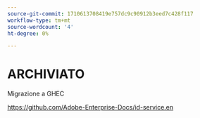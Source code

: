 ```yaml
---
source-git-commit: 1710613708419e757dc9c90912b3eed7c428f117
workflow-type: tm+mt
source-wordcount: '4'
ht-degree: 0%

---
```

# ARCHIVIATO

Migrazione a GHEC

<https://github.com/Adobe-Enterprise-Docs/id-service.en>
